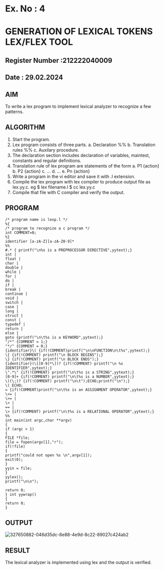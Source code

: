 # Ex. No : 4	
# GENERATION OF LEXICAL TOKENS LEX/FLEX TOOL
## Register Number :212222040009
## Date : 29.02.2024

## AIM   
To write a lex program to implement lexical analyzer to recognize a few patterns.

## ALGORITHM
1.	Start the program.
2.	Lex program consists of three parts.
    a.	Declaration %%
    b.	Translation rules %%
    c.	Auxilary procedure.
3.	The declaration section includes declaration of variables, maintest, constants and regular definitions.
4.	Translation rule of lex program are statements of the form
    a.	P1 {action}
    b.	P2 {action}
    c.	…
    d.	…
    e.	Pn {action}
5.	Write a program in the vi editor and save it with .l extension.
6.	Compile the lex program with lex compiler to produce output file as lex.yy.c. eg $ lex filename.l $ cc lex.yy.c
7.	Compile that file with C compiler and verify the output.

## PROGRAM
```
/* program name is lexp.l */ 
%{ 
/* program to recognize a c program */ 
int COMMENT=0; 
%} 
identifier [a-zA-Z][a-zA-Z0-9]* 
%% 
#.* { printf("\n%s is a PREPROCESSOR DIRECTIVE",yytext);} 
int | 
float | 
char | 
double | 
while | 
for | 
do | 
if | 
break | 
continue | 
void | 
switch | 
case | 
long | 
struct | 
const | 
typedef | 
return | 
else | 
goto {printf("\n\t%s is a KEYWORD",yytext);} 
"/*" {COMMENT = 1;}  
"*/" {COMMENT = 0;} 
{identifier}\( {if(!COMMENT)printf("\n\nFUNCTION\n\t%s",yytext);} 
\{ {if(!COMMENT) printf("\n BLOCK BEGINS");} 
\} {if(!COMMENT) printf("\n BLOCK ENDS");} 
{identifier}(\[[0-9]*\])? {if(!COMMENT) printf("\n %s IDENTIFIER",yytext);} 
\".*\" {if(!COMMENT) printf("\n\t%s is a STRING",yytext);} 
[0-9]+ {if(!COMMENT) printf("\n\t%s is a NUMBER",yytext);} 
\)(\;)? {if(!COMMENT) printf("\n\t");ECHO;printf("\n");} 
\( ECHO; 
= {if(!COMMENT)printf("\n\t%s is an ASSIGNMENT OPERATOR",yytext);} 
\<= | 
\>= | 
\< | 
== | 
\> {if(!COMMENT) printf("\n\t%s is a RELATIONAL OPERATOR",yytext);} 
%% 
int main(int argc,char **argv) 
{ 
if (argc > 1) 
{ 
FILE *file; 
file = fopen(argv[1],"r"); 
if(!file) 
{ 
printf("could not open %s \n",argv[1]); 
exit(0); 
} 
yyin = file; 
} 
yylex(); 
printf("\n\n"); 

return 0; 
} int yywrap() 
{ 
return 0; 
}
```

## OUTPUT 
![327650882-046d35dc-8e88-4e9d-8c22-89027c424ab2](https://github.com/ANTOJESSI/19CS409-Compiler-Design-Lab/assets/119394422/88450fac-28d3-4d0a-901d-c531a5f56c2b)


## RESULT
The lexical analyzer is implemented using lex and the output is verified.

